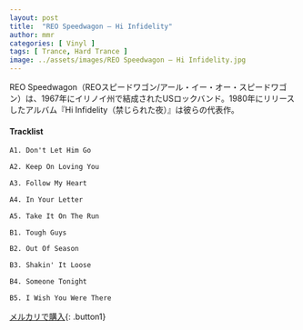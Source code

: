 ```yaml
---
layout: post
title:  "REO Speedwagon – Hi Infidelity"
author: mmr
categories: [ Vinyl ]
tags: [ Trance, Hard Trance ]
image: ../assets/images/REO Speedwagon – Hi Infidelity.jpg
---
```


REO Speedwagon（REOスピードワゴン/アール・イー・オー・スピードワゴン）は、1967年にイリノイ州で結成されたUSロックバンド。1980年にリリースしたアルバム『Hi Infidelity（禁じられた夜）』は彼らの代表作。

#### Tracklist
```md
A1. Don't Let Him Go

A2. Keep On Loving You

A3. Follow My Heart

A4. In Your Letter

A5. Take It On The Run

B1. Tough Guys

B2. Out Of Season

B3. Shakin' It Loose

B4. Someone Tonight

B5. I Wish You Were There
```

[メルカリで購入](https://jp.mercari.com/item/m78682401500?afid=6142608987){: .button1}

